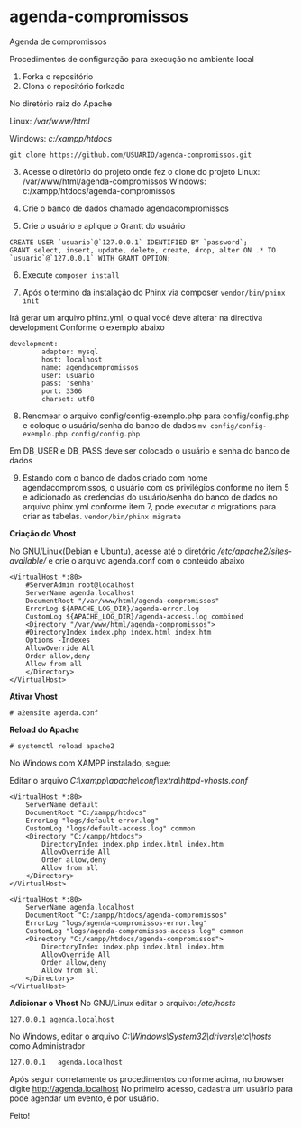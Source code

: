 # agenda-compromissos
Agenda de compromissos

Procedimentos de configuração para execução no ambiente local

1. Forka o repositório
2. Clona o repositório forkado

No diretório raiz do Apache

Linux: _/var/www/html_

Windows: _c:/xampp/htdocs_

`git clone https://github.com/USUARIO/agenda-compromissos.git`

3. Acesse o diretório do projeto onde fez o clone do projeto
Linux: /var/www/html/agenda-compromissos
Windows: c:/xampp/htdocs/agenda-compromissos

4. Crie o banco de dados chamado agendacompromissos

5. Crie o usuário e aplique o Grantt do usuário
```
CREATE USER `usuario`@`127.0.0.1` IDENTIFIED BY `password`;
GRANT select, insert, update, delete, create, drop, alter ON .* TO `usuario`@`127.0.0.1` WITH GRANT OPTION; 
```

6. Execute `composer install` 

7. Após o termino da instalação do Phinx via composer
`vendor/bin/phinx init`

Irá gerar um arquivo phinx.yml, o qual você deve alterar na directiva development
Conforme o exemplo abaixo
```
development:
        adapter: mysql
        host: localhost
        name: agendacompromissos
        user: usuario
        pass: 'senha'
        port: 3306
        charset: utf8
```
8. Renomear o arquivo config/config-exemplo.php para config/config.php e coloque o usuário/senha do banco de dados
`mv config/config-exemplo.php config/config.php`

Em DB_USER e DB_PASS deve ser colocado o usuário e senha do banco de dados

9. Estando com o banco de dados criado com nome agendacompromissos, o usuário com os privilégios conforme no item 5 e adicionado as credencias do usuário/senha do banco de dados no arquivo phinx.yml conforme item 7, pode executar o migrations para criar as tabelas.
`vendor/bin/phinx migrate`

**Criação do Vhost**

No GNU/Linux(Debian e Ubuntu), acesse até o diretório _/etc/apache2/sites-available/_ e crie o arquivo agenda.conf com o conteúdo abaixo
```
<VirtualHost *:80>
    #ServerAdmin root@localhost
    ServerName agenda.localhost
    DocumentRoot "/var/www/html/agenda-compromissos"
    ErrorLog ${APACHE_LOG_DIR}/agenda-error.log
    CustomLog ${APACHE_LOG_DIR}/agenda-access.log combined
    <Directory "/var/www/html/agenda-compromissos">
	#DirectoryIndex index.php index.html index.htm
	Options -Indexes
	AllowOverride All
	Order allow,deny
	Allow from all
    </Directory>
</VirtualHost>
```
**Ativar Vhost**

`# a2ensite agenda.conf`

**Reload do Apache**

`# systemctl reload apache2`

No Windows com XAMPP instalado, segue:

Editar o arquivo _C:\xampp\apache\conf\extra\httpd-vhosts.conf_
```
<VirtualHost *:80>
    ServerName default
    DocumentRoot "C:/xampp/htdocs"
    ErrorLog "logs/default-error.log"
    CustomLog "logs/default-access.log" common
    <Directory "C:/xampp/htdocs">
        DirectoryIndex index.php index.html index.htm
        AllowOverride All
        Order allow,deny
        Allow from all
    </Directory>
</VirtualHost>

<VirtualHost *:80>
    ServerName agenda.localhost
    DocumentRoot "C:/xampp/htdocs/agenda-compromissos"
    ErrorLog "logs/agenda-compromissos-error.log"
    CustomLog "logs/agenda-compromissos-access.log" common
    <Directory "C:/xampp/htdocs/agenda-compromissos">
        DirectoryIndex index.php index.html index.htm
        AllowOverride All
        Order allow,deny
        Allow from all
    </Directory>
</VirtualHost>
```

**Adicionar o Vhost**
No GNU/Linux editar o arquivo: _/etc/hosts_
```
127.0.0.1 agenda.localhost
```
No Windows, editar o arquivo _C:\Windows\System32\drivers\etc\hosts_ como Administrador
```
127.0.0.1   agenda.localhost
```

Após seguir corretamente os procedimentos conforme acima, no browser digite http://agenda.localhost 
No primeiro acesso, cadastra um usuário para pode agendar um evento, é por usuário.

Feito!
